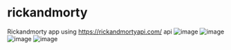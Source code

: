 # rickandmorty
Rickandmorty app using https://rickandmortyapi.com/ api
![image](https://user-images.githubusercontent.com/85016029/153057230-9c08fd00-603d-43cb-ac90-f5f022334d48.png)
![image](https://user-images.githubusercontent.com/85016029/153057248-a5eb33e8-1c55-4d10-86c3-e6925603ab4e.png)
![image](https://user-images.githubusercontent.com/85016029/153057274-78f4c2e5-0d28-4374-a761-556a91f0bc24.png)
![image](https://user-images.githubusercontent.com/85016029/153057317-f5caca17-8bf1-4573-b7ab-b4dbd211cd00.png)
